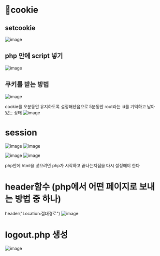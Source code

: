 # 🍪cookie

## setcookie
![image](https://github.com/hyejin192/PHP/assets/129017064/b17ce157-4125-4846-81c7-af56e903ef12)


## php 안에 script 넣기
![image](https://github.com/hyejin192/PHP/assets/129017064/2b2811f9-4a42-42cd-970f-51e3b66b6006)

## 쿠키를 받는 방법
![image](https://github.com/hyejin192/PHP/assets/129017064/b065d190-75a5-4adc-9763-6c498df6c01b)

  cookie를 오분동안 유지하도록 설정해놨음으로 5분동안 root라는 id를 기억하고 남아있는 상태
![image](https://github.com/hyejin192/PHP/assets/129017064/7a28aaae-d4a4-4d45-94ad-7ecc0b46785f)

# session
![image](https://github.com/hyejin192/PHP/assets/129017064/f4f99794-1bf8-4f7d-a83f-dc8315c58742)
![image](https://github.com/hyejin192/PHP/assets/129017064/8395037f-4723-494b-a480-281fad7f42d7)

![image](https://github.com/hyejin192/PHP/assets/129017064/69b5ba20-1bbc-4f57-b0fd-5bcf83c60cc5)
![image](https://github.com/hyejin192/PHP/assets/129017064/b1c7ab25-12a8-457f-a049-392849a94ce4)

  php안에 html을 넣으려면 php가 시작하고 끝나는지점을 다시 설정해야 한다

# header함수 (php에서 어떤 페이지로 보내는 방법 중 하나)

  header("Location:절대경로")
![image](https://github.com/hyejin192/PHP/assets/129017064/429221e2-d042-455d-b733-d9d9965ea5fb)

# logout.php 생성
![image](https://github.com/hyejin192/PHP/assets/129017064/2ce2db77-85de-4f88-b708-9cd6d1902f96)







